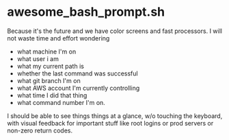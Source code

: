 awesome_bash_prompt.sh
===========

Because it's the future and we have color screens and fast processors. I will not waste time and effort wondering  

 - what machine I'm on
 - what user i am
 - what my current path is
 - whether the last command was successful
 - what git branch I'm on
 - what AWS account I'm currently controlling
 - what time I did that thing
 - what command number I'm on.

I should be able to see things things at a glance, w/o touching the keyboard, with visual feedback for important stuff like root logins or prod servers or non-zero return codes.
